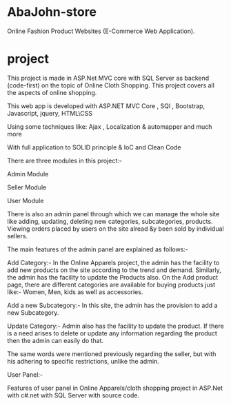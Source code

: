 # AbaJohn-store
Online Fashion Product Websites (E-Commerce Web Application).

# project 
This project is made in ASP.Net MVC core with SQL Server as backend (code-first) on the topic of Online Cloth Shopping. This project covers all the aspects of online shopping.


This web app is developed with ASP.NET MVC Core , SQl , Bootstrap, Javascript, jquery, HTML\CSS 

Using some techniques like: Ajax , Localization & automapper and much more

With full application to SOLID principle & IoC and Clean Code



There are three modules in this project:-

Admin Module

Seller Module

User Module



There is also an admin panel through which we can manage the whole site like adding, updating, deleting new categories, subcategories, products. Viewing orders placed by users on the site  alread &y been sold by individual sellers.

The main features of the admin panel are explained as follows:-

Add Category:- In the Online Apparels project, the admin has the facility to add new products on the site according to the trend and demand. Similarly, the admin has the facility to update the Products also. On the Add product page, there are different categories are available for buying products just like:- Women, Men, kids as well as accessories.

Add a new Subcategory:- In this site, the admin has the provision to add a new Subcategory.

Update Category:- Admin also has the facility to update the product. If there is a need arises to delete or update any information regarding the product then the admin can easily do that.



The same words were mentioned previously regarding the seller, but with his adhering to specific restrictions, unlike the admin.


User Panel:-

Features of user panel in Online Apparels/cloth shopping project in ASP.Net with c#.net with SQL Server with source code.
